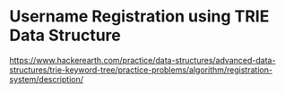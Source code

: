 # Username Registration using TRIE Data Structure

https://www.hackerearth.com/practice/data-structures/advanced-data-structures/trie-keyword-tree/practice-problems/algorithm/registration-system/description/
